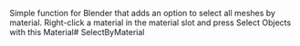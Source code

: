Simple function for Blender that adds an option to select all meshes by material. Right-click a material in the material slot and press Select Objects with this Material# SelectByMaterial
